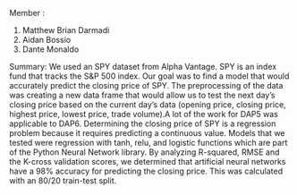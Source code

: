 Member :  
1. Matthew Brian Darmadi
2. Aidan Bossio
3. Dante Monaldo

Summary: We used an SPY dataset from Alpha Vantage. SPY is an index fund that tracks the S&P 500 index. Our goal was to find a model that would accurately predict the closing price of SPY. The preprocessing of the data was creating a new data frame that would allow us to test the next day’s closing price based on the current day’s data (opening price, closing price, highest price, lowest price, trade volume).A lot of the work for DAP5 was applicable to DAP6. Determining the closing price of SPY is a regression problem because it requires predicting a continuous value. Models that we tested were regression with tanh, relu, and logistic functions which are part of the Python Neural Network library. By analyzing R-squared, RMSE and the K-cross validation scores, we determined that artificial neural networks have a 98% accuracy for predicting the closing price. This was calculated with an 80/20 train-test split.
